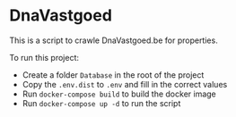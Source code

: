 # DnaVastgoed

This is a script to crawle DnaVastgoed.be for properties.

To run this project:

- Create a folder `Database` in the root of the project
- Copy the `.env.dist` to `.env` and fill in the correct values
- Run `docker-compose build` to build the docker image
- Run `docker-compose up -d` to run the script
